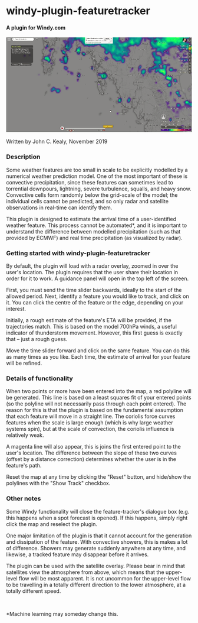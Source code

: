 
# windy-plugin-featuretracker
#### A plugin for Windy.com


<p align="center"><img src="feature-tracker.gif"></p>

Written by John C. Kealy, November 2019

### Description
Some weather features are too small in scale to be explicitly modelled by a numerical weather prediction model. One of the most important of these is convective precipitation, since these features can sometimes lead to torrential downpours, lightning, severe turbulence, squalls, and heavy snow. Convective cells form randomly below the grid-scale of the model; the individual cells cannot be predicted, and so only radar and satellite observations in real-time can identify them.

This plugin is designed to estimate the arrival time of a user-identified weather feature. This process cannot be automated*, and it is important to understand the difference between modelled precipitation (such as that provided by ECMWF) and real time precipitation (as visualized by radar).


### Getting started with windy-plugin-featuretracker

By default, the plugin will load with a radar overlay, zoomed in over the user's location. The plugin requires that the user share their location in order for it to work. A guidance panel will open in the top left of the screen.

First, you must send the time slider backwards, ideally to the start of the allowed period. Next, identify a feature you would like to track, and click on it. You can click the centre of the feature or the edge, depending on your interest.

Initially, a rough estimate of the feature's ETA will be provided, if the trajectories match. This is based on the model 700hPa winds, a useful indicator of thunderstorm movement. However, this first guess is exactly that – just a rough guess.

Move the time slider forward and click on the same feature. You can do this as many times as you like. Each time, the estimate of arrival for your feature will be refined.


### Details of functionality

When two points or more have been entered into the map, a red polyline will be generated. This line is based on a least squares fit of your entered points (so the polyline will not necessarily pass through each point entered). The reason for this is that the plugin is based on the fundamental assumption that each feature will move in a straight line. The coriolis force curves features when the scale is large enough (which is why large weather systems spin), but at the scale of convection, the coriolis influence is relatively weak.

A magenta line will also appear, this is joins the first entered point to the user's location. The difference between the slope of these two curves (offset by a distance correction) determines whether the user is in the feature's path.

Reset the map at any time by clicking the "Reset" button, and hide/show the polylines with the "Show Track" checkbox.


### Other notes

Some Windy functionality will close the feature-tracker's dialogue box (e.g. this happens when a spot forecast is opened). If this happens, simply right click the map and reselect the plugin.

One major limitation of the plugin is that it cannot account for the generation and dissipation of the feature. With convective showers, this is makes a lot of difference. Showers may generate suddenly anywhere at any time, and likewise, a tracked feature may disappear before it arrives. 

The plugin can be used with the satellite overlay. Please bear in mind that satellites view the atmosphere from above, which means that the upper-level flow will be most apparent. It is not uncommon for the upper-level flow to be travelling in a totally different direction to the lower atmosphere, at a totally different speed.



<br>

*Machine learning may someday change this.
